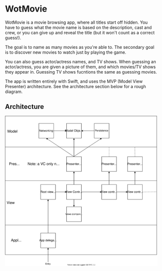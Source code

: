 # WotMovie

WotMovie is a movie browsing app, where all titles start off hidden. You have to guess what the movie name is based on the description, cast and crew, or you can give up and reveal the title (but it won't count as a correct guess!).

The goal is to name as many movies as you're able to. The secondary goal is to discover new movies to watch just by playing the game.

You can also guess actor/actress names, and TV shows. When guessing an actor/actress, you are given a picture of them, and which movies/TV shows they appear in. Guessing TV shows fucntions the same as guessing movies.

The app is written entirely with Swift, and uses the MVP (Model View Presenter) architecture. See the architecture section below for a rough diagram.

## Architecture
![Alt text](./wotmovie_arch.svg)
